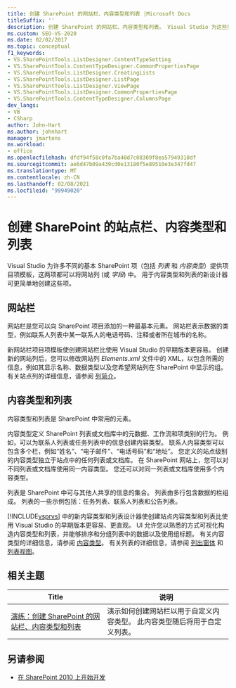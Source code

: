 ```yaml
---
title: 创建 SharePoint 的网站栏、内容类型和列表 |Microsoft Docs
titleSuffix: ''
description: 创建 SharePoint 的网站栏、内容类型和列表。 Visual Studio 为这些类型的 SharePoint 项提供项目项模板。
ms.custom: SEO-VS-2020
ms.date: 02/02/2017
ms.topic: conceptual
f1_keywords:
- VS.SharePointTools.ListDesigner.ContentTypeSetting
- VS.SharePointTools.ContentTypeDesigner.CommonPropertiesPage
- VS.SharePointTools.ListDesigner.CreatingLists
- VS.SharePointTools.ListDesigner.ListPage
- VS.SharePointTools.ListDesigner.ViewPage
- VS.SharePointTools.ListDesigner.CommonPropertiesPage
- VS.SharePointTools.ContentTypeDesigner.ColumnsPage
dev_langs:
- VB
- CSharp
author: John-Hart
ms.author: johnhart
manager: jmartens
ms.workload:
- office
ms.openlocfilehash: dfdf94f58c0fa7ba40d7c08309f8ea57949310df
ms.sourcegitcommit: ae6d47b09a439cd0e13180f5e89510e3e347fd47
ms.translationtype: MT
ms.contentlocale: zh-CN
ms.lasthandoff: 02/08/2021
ms.locfileid: "99949020"
---
```

# <a name="create-site-columns-content-types-and-lists-for-sharepoint"></a>创建 SharePoint 的站点栏、内容类型和列表
  Visual Studio 为许多不同的基本 SharePoint 项（包括 *列表* 和 *内容类型*）提供项目项模板，这两项都可以将网站列 (或 *字段*) 中。 用于内容类型和列表的新设计器可更简单地创建这些项。

## <a name="site-columns"></a>网站栏
 网站栏是您可以向 SharePoint 项目添加的一种最基本元素。 网站栏表示数据的类型，例如联系人列表中某一联系人的电话号码、注释或者所在城市的名称。

 新网站栏项目项模板使创建网站栏比使用 Visual Studio 的早期版本更容易。 创建新的网站列后，您可以修改网站列 *Elements.xml* 文件中的 XML，以包含所需的信息，例如其显示名称、数据类型以及您希望网站列在 SharePoint 中显示的组。 有关站点列的详细信息，请参阅 [列简介](/previous-versions/office/developer/sharepoint-2010/ms450825(v=office.14))。

## <a name="content-types-and-lists"></a>内容类型和列表
 内容类型和列表是 SharePoint 中常用的元素。

 内容类型定义 SharePoint 列表或文档库中的元数据、工作流和项类别的行为。 例如，可以为联系人列表或任务列表中的信息创建内容类型。 联系人内容类型可以包含多个栏，例如“姓名”、“电子邮件”、“电话号码”和“地址”。 您定义的站点级别的内容类型独立于站点中的任何列表或文档库。 在 SharePoint 网站上，您可以对不同列表或文档库使用同一内容类型。 您还可以对同一列表或文档库使用多个内容类型。

 列表是 SharePoint 中可与其他人共享的信息的集合。 列表由多行包含数据的栏组成。 列表的一些示例包括：任务列表、联系人列表和公告列表。

 [!INCLUDE[vsprvs](../sharepoint/includes/vsprvs-md.md)] 中的新内容类型和列表设计器使创建站点内容类型和列表比使用 Visual Studio 的早期版本更容易、更直观。 UI 允许您以熟悉的方式可视化构造内容类型和列表，并能够排序和分组列表中的数据以及使用组标题。 有关内容类型的详细信息，请参阅 [内容类型](/previous-versions/office/developer/sharepoint-2010/ms479905(v=office.14))。 有关列表的详细信息，请参阅 [列出窗体](/previous-versions/office/developer/sharepoint-2010/aa543232(v=office.14)) 和 [列表视图](/previous-versions/office/developer/sharepoint-2010/ff604021(v=office.14))。

## <a name="related-topics"></a>相关主题

|Title|说明|
|-----------|-----------------|
|[演练：创建 SharePoint 的网站栏、内容类型和列表](../sharepoint/walkthrough-create-a-site-column-content-type-and-list-for-sharepoint.md)|演示如何创建网站栏以用于自定义内容类型。 此内容类型随后将用于自定义列表。|

## <a name="see-also"></a>另请参阅
- [在 SharePoint 2010 上开始开发](/sharepoint/dev/)
